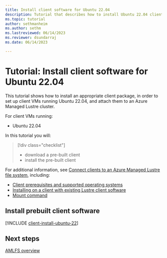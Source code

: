 ```yaml
---
title: Install client software for Ubuntu 22.04
description: Tutorial that describes how to install Ubuntu 22.04 client software for the Azure Managed Lustre File System.
ms.topic: tutorial
author: sethmanheim
ms.author: sethm 
ms.lastreviewed: 06/14/2023
ms.reviewer: dsundarraj
ms.date: 06/14/2023

---
```


# Tutorial: Install client software for Ubuntu 22.04

This tutorial shows how to install an appropriate client package, in order to set up client VMs running Ubuntu 22.04, and attach them to an Azure Managed Lustre cluster.

For client VMs running:

* Ubuntu 22.04

In this tutorial you will:

> [!div class="checklist"]
> * download a pre-built client
> * install the pre-built client

For additional information, see [Connect clients to an Azure Managed Lustre file system](connect-clients.md), including:

* [Client prerequisites and supported operating systems](connect-clients.md#client-prerequisites)
* [Installing on a client with existing Lustre client software](connect-clients.md#update-a-lustre-client-to-the-current-version)
* [Mount command](connect-clients.md#mount-command)

## Install prebuilt client software

[!INCLUDE [client-install-ubuntu-22](includes/client-install-ubuntu-22.md)]

## Next steps

[AMLFS overview](amlfs-overview.md)
